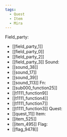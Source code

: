 ```yaml
---
tags:
  - Quest
  - Item
  - Mira
---
```

Field_party:
- [[field_party_1]]
- [[field_party_0]]
- [[field_party_2]]
- [[field_party_3]]
Sound:
- [[sound_38]]
- [[sound_17]]
- [[sound_39]]
- [[sound_113]]
Fn:
- [[sub000_function25]]
- [[t1111_function9]]
- [[t1111_function4]]
- [[t1111_function7]]
- [[t1111_function3]]
Quest:
- [[quest_11]]
Item:
- [[item_525]]
- [[item_495]]
Flag:
- [[flag_9478]]
